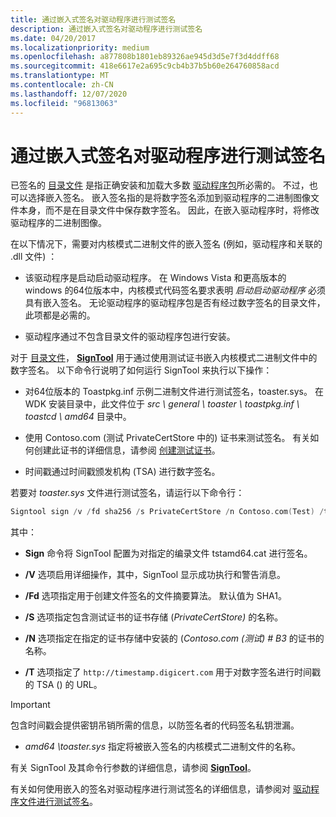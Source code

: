 ```yaml
---
title: 通过嵌入式签名对驱动程序进行测试签名
description: 通过嵌入式签名对驱动程序进行测试签名
ms.date: 04/20/2017
ms.localizationpriority: medium
ms.openlocfilehash: a877808b1801eb89326ae945d3d5e7f3d4ddff68
ms.sourcegitcommit: 418e6617e2a695c9cb4b37b5b60e264760858acd
ms.translationtype: MT
ms.contentlocale: zh-CN
ms.lasthandoff: 12/07/2020
ms.locfileid: "96813063"
---
```

# <a name="test-signing-a-driver-through-an-embedded-signature"></a>通过嵌入式签名对驱动程序进行测试签名

已签名的 [目录文件](catalog-files.md) 是指正确安装和加载大多数 [驱动程序包](driver-packages.md)所必需的。 不过，也可以选择嵌入签名。 嵌入签名指的是将数字签名添加到驱动程序的二进制图像文件本身，而不是在目录文件中保存数字签名。 因此，在嵌入驱动程序时，将修改驱动程序的二进制图像。

在以下情况下，需要对内核模式二进制文件的嵌入签名 (例如，驱动程序和关联的 .dll 文件) ：

-   该驱动程序是启动启动驱动程序。 在 Windows Vista 和更高版本的 windows 的64位版本中，内核模式代码签名要求表明 *启动启动驱动程序* 必须具有嵌入签名。 无论驱动程序的驱动程序包是否有经过数字签名的目录文件，此项都是必需的。

- 驱动程序通过不包含目录文件的驱动程序包进行安装。

对于 [目录文件](catalog-files.md)， [**SignTool**](../devtest/signtool.md) 用于通过使用测试证书嵌入内核模式二进制文件中的数字签名。 以下命令行说明了如何运行 SignTool 来执行以下操作：

- 对64位版本的 Toastpkg.inf 示例二进制文件进行测试签名，toaster.sys。 在 WDK 安装目录中，此文件位于 *src \\ general \\ toaster \\ toastpkg.inf \\ toastcd \\ amd64* 目录中。

- 使用 Contoso.com (测试 PrivateCertStore 中的) 证书来测试签名。 有关如何创建此证书的详细信息，请参阅 [创建测试证书](creating-test-certificates.md)。

- 时间戳通过时间戳颁发机构 (TSA) 进行数字签名。

若要对 *toaster.sys* 文件进行测试签名，请运行以下命令行：

```cpp
Signtool sign /v /fd sha256 /s PrivateCertStore /n Contoso.com(Test) /t http://timestamp.digicert.com amd64\toaster.sys
```

其中：

- **Sign** 命令将 SignTool 配置为对指定的编录文件 tstamd64.cat 进行签名。

- **/V** 选项启用详细操作，其中，SignTool 显示成功执行和警告消息。

- **/Fd** 选项指定用于创建文件签名的文件摘要算法。 默认值为 SHA1。

- **/S** 选项指定包含测试证书的证书存储 (*PrivateCertStore)* 的名称。

- **/N** 选项指定在指定的证书存储中安装的 (*Contoso.com (测试) # B3* 的证书的名称。

- **/T** 选项指定了 `http://timestamp.digicert.com` 用于对数字签名进行时间戳的 TSA () 的 URL。

>[!IMPORTANT]
>包含时间戳会提供密钥吊销所需的信息，以防签名者的代码签名私钥泄漏。

- *amd64 \\toaster.sys* 指定将被嵌入签名的内核模式二进制文件的名称。

有关 SignTool 及其命令行参数的详细信息，请参阅 [**SignTool**](../devtest/signtool.md)。

有关如何使用嵌入的签名对驱动程序进行测试签名的详细信息，请参阅对 [驱动程序文件进行测试签名](test-signing-a-driver-file.md)。
